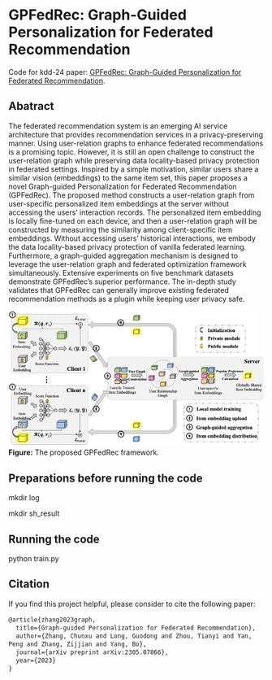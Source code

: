 # GPFedRec: Graph-Guided Personalization for Federated Recommendation
Code for kdd-24 paper: [GPFedRec: Graph-Guided Personalization for Federated Recommendation](https://arxiv.org/pdf/2305.07866).

## Abatract
The federated recommendation system is an emerging AI service architecture that provides recommendation services in a privacy-preserving manner. Using user-relation graphs to enhance federated recommendations is a promising topic. However, it is still an open challenge to construct the user-relation graph while preserving data locality-based privacy protection in federated settings. Inspired by a simple motivation, similar users share a similar vision (embeddings) to the same item set, this paper proposes a novel Graph-guided Personalization for Federated Recommendation (GPFedRec). The proposed method constructs a user-relation graph from user-specific personalized item embeddings at the server without accessing the users’ interaction records. The personalized item embedding is locally fine-tuned on each device, and then a user-relation graph will be constructed by measuring the similarity among client-specific item embeddings. Without accessing users’ historical interactions, we embody the data locality-based privacy protection of vanilla federated learning. Furthermore, a graph-guided aggregation mechanism is designed to leverage the user-relation graph and federated optimization framework simultaneously. Extensive experiments on five benchmark datasets demonstrate GPFedRec’s superior performance. The in-depth study validates that GPFedRec can generally improve existing federated recommendation methods as a plugin while keeping user privacy safe. 

![](https://github.com/Zhangcx19/GPFedRec/blob/main/GPFedRec_framework.png)
**Figure:**
The proposed GPFedRec framework.

## Preparations before running the code
mkdir log

mkdir sh_result

## Running the code
python train.py

## Citation
If you find this project helpful, please consider to cite the following paper:

```
@article{zhang2023graph,
  title={Graph-guided Personalization for Federated Recommendation},
  author={Zhang, Chunxu and Long, Guodong and Zhou, Tianyi and Yan, Peng and Zhang, Zijjian and Yang, Bo},
  journal={arXiv preprint arXiv:2305.07866},
  year={2023}
}
```
